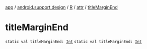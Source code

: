 [app](../../../index.md) / [android.support.design](../../index.md) / [R](../index.md) / [attr](index.md) / [titleMarginEnd](./title-margin-end.md)

# titleMarginEnd

`static val titleMarginEnd: `[`Int`](https://kotlinlang.org/api/latest/jvm/stdlib/kotlin/-int/index.html)
`static val titleMarginEnd: `[`Int`](https://kotlinlang.org/api/latest/jvm/stdlib/kotlin/-int/index.html)
